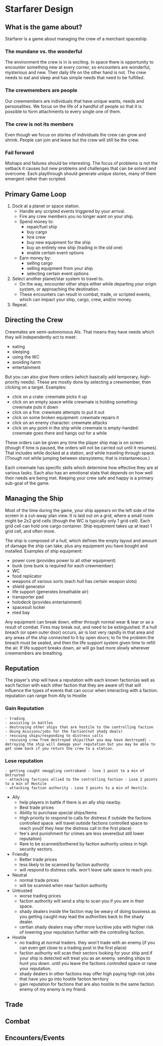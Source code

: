 # Starfarer Design #

## What is the game about? ##

Starfarer is a game about managing the crew of a merchant spaceship.

### The mundane vs. the wonderful ###
The environment the crew is in is exciting. In space there is opportunity to encounter something new at every corner, so encounters are wonderful, mysterious and new. Their daily life on the other hand is not. The crew needs to eat and sleep and has simple needs that need to be fulfilled.

### The crewmembers are people ###
Our crewmembers are individuals that have unique wants, needs and personalities. We focus on the life of a handful of people so that it is possible to form attachments to every single one of them.

### The crew is not its members ###
Even though we focus on stories of individuals the crew can grow and shrink. People can join and leave but the crew will still be the crew.

### Fail forward ###
Mishaps and failures should be interesting. The focus of problems is not the setback it causes but new problems and challenges that can be solved and overcome.  Each playthrough should generate unique stories, many of them emergent rather than scripted.


## Primary Game Loop ##
1. Dock at a planet or space station.
	- Handle any scripted events triggered by your arrival.
	- Fire any crew members you no longer want on your ship.
	- Spend money to:
		- repair/fuel ship
		- buy cargo
		- hire crew
		- buy new equipment for the ship
		- buy an entirely new ship (trading in the old one)
		- enable certain event options
	- Earn money by:
		- selling cargo
		- selling equipment from your ship
		- selecting certain event options
2. Select another planet/star system to travel to.
	- On the way, encounter other ships either while departing your origin system, or approaching the destination.
	- These encounters can result in combat, trade, or scripted events, which can impact your ship, cargo, crew, and/or money.
3. Repeat.


## Directing the Crew ##
Crewmates are semi-autonomous AIs.  That means they have needs which they will independently act to meet:
- eating
- sleeping
- using the WC
- avoiding harm
- entertainment

But you can also give them orders (which basically add temporary, high-priority needs). These are mostly done by selecting a crewmember, then clicking on a target.  Examples:
- click on a crate: crewmate picks it up
- click on an empty space while crewmate is holding something: crewmate puts it down
- click on a fire: crewmate attempts to put it out
- click on some broken equipment: crewmate repairs it
- click on an enemy character: crewmate attacks
- click on any point in the ship while crewmate is empty-handed: crewmate goes there and hangs out for a while

These orders can be given any time the player ship map is on screen (though if time is paused, the orders will not be carried out until it resumes).  That includes while docked at a station, and while traveling through space.  (Though not while jumping between starsystems; that is instantaneous.)

Each crewmate has specific skills which determine how effective they are at various tasks.  Each also has an emotional state that depends on how well their needs are being met.  Keeping your crew safe and happy is a primary sub-goal of the game.

## Managing the Ship ##

Most of the time during the game, your ship appears on the left side of the screen in a cut-away plan view.  It is laid out on a grid, where a small room might be 2x2 grid cells (though the WC is typically only 1 grid cell).  Each grid cell can hold one cargo container.  Ship equipment takes up at least 1 grid cell, and often more.

The ship is composed of a hull, which defines the empty layout and amount of damage the ship can take; plus any equipment you have bought and installed.  Examples of ship equipment:
- power core (provides power to all other equipment)
- bunk (one bunk is required for each crewmember)
- WC
- food replicator
- weapons of various sorts (each hull has certain weapon slots)
- shield generator
- life support (generates breathable air)
- transporter pad
- holodeck (provides entertainment)
- spacesuit locker
- med bay

Any equipment can break down, either through normal wear & tear or as a result of combat.  Fires may break out, and need to be extinguished.  If a hull breach (or open outer door) occurs, air is lost very rapidly in that area and any areas of the ship connected to it by open doors; to fix the problem the breach must be sealed, and then the life support system given time to refill the air.  If life support breaks down, air will go bad more slowly wherever crewmembers are breathing.

## Reputation ##
The player's ship will have a reputation with each known faction(as well as each faction with each other faction that they are aware of) that will influence the types of events that can occur when interacting with a faction. reputation can range from Ally to Hostile

### Gain Reputation ###
	- trading
	- assisting in battles
	- destroying other ships that are hostile to the controlling faction
	- doing missions/jobs for the faction(not shady deals)
	- rescuing ships/responding to distress calls
	- rescuing crew from destroyed ships(that you may have destroyed) - detroying the ship will damage your reputation but you may be able to get some back if you return the crew to a station. 

### Lose reputation ###
	- getting caught smuggling contraband - lose 1 point to a min of Untrusted
	- attacking factions allied to the controlling faction - Lose 2 points to a min of Hostile
	- attacking faction authority - Lose 3 points to a min of Hostile.

* Ally
	- help players in battle if there is an ally ship nearby.
	- Best trade prices
	- Ability to purchase special ships/items
	- High priority to respond to calls for distress if outside the factions controlled space. will travel outside factions controlled space to reach you(if they hear the distress call in the first place)
	- fee's and punishment for crimes are less severe(but still lower reputation)
	- Rare to be scanned/bothered by faction authority unless in high security sectors.
* Friendly
	- Better trade prices
	- less likely to be scanned by faction authority
	- will respond to distress calls. won't leave safe space to reach you.
* Neutral
	- normal trade prices
	- will be scanned when near faction authority
* Untrusted
	- worse trading prices
	- faction authority will send a ship to scan you if you are in their space.
	- shady dealers inside the faction may be weary of doing business as you getting caught may lead the authorities back to the shady dealer.
	- certian shady dealers may offer more lucritive jobs with higher risk of lowering your reputation further with the controlling faction.
* Hostile
	- no trading at normal traders. they won't trade with an enemy.(if you can even get close to a trading post in the first place)
	- faction authority will scan their sectors looking for your ship and if your ship is detected will treat you as an enemy. sending ships to hunt you down. until you leave the factions controlled space or raise your reputation.
	- shady dealers in other factions may offer high paying high risk jobs that have you go into hostile faction territory
	- gain reputation for factions that are also hostile to the same faction. enemy of my enemy is my friend.


## Trade

## Combat

## Encounters/Events

